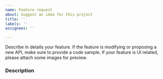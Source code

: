 ```yaml
---
name: Feature request
about: Suggest an idea for this project
title: ''
labels: ''
assignees: ''

---
```


Describe in details your feature. If the feature is modifying or proposing a new API, make sure to provide a code sample. If your feature is UI related, please attach some images for preview.

### Description
